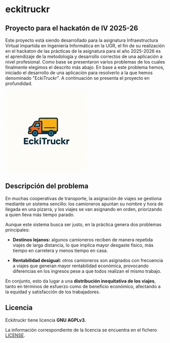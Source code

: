 # eckitruckr

## Proyecto para el hackatón de IV 2025-26
Este proyecto está siendo desarrollado para la asignatura Infraestructura Virtual impartida en Ingeniería Informática en la UGR, el fin de su realización en el hackaton de las prácticas de la asignatura para el año 2025-2026 es el aprendizaje de la metodología y desarrollo correctos de una aplicación a nivel profesional.
Como base se presentaron varios problemas de los cuales finalmente elegimos el descrito más abajo. En base a este problema hemos, iniciado el desarrollo de una aplicación para resolverlo a la que hemos denominado "EckiTruckr".
A continuación se presenta el proyecto en profundidad.


![Logo de eckitruckr](web/assets/EckiTruckr-logo-256x256.jpg)


## Descripción del problema
En muchas cooperativas de transporte, la asignación de viajes se gestiona mediante un sistema sencillo: los camioneros apuntan su nombre y hora de llegada en una pizarra, y los viajes se van asignando en orden, priorizando a quien lleva más tiempo parado.

Aunque este sistema busca ser justo, en la práctica genera dos problemas principales:

- **Destinos lejanos:** algunos camioneros reciben de manera repetida viajes de larga distancia, lo que implica mayor desgaste físico, más tiempo en carretera y menos tiempo en casa.  

- **Rentabilidad desigual:** otros camioneros son asignados con frecuencia a viajes que generan mayor rentabilidad económica, provocando diferencias en los ingresos pese a que todos realizan el mismo trabajo.  

En conjunto, esto da lugar a una **distribución inequitativa de los viajes**, tanto en términos de esfuerzo como de beneficio económico, afectando a la equidad y satisfacción de los trabajadores.

## Licencia
Eckitruckr tiene licencia **GNU AGPLv3**.

La información correspondiente de la licencia se encuentra en el fichero [LICENSE](LICENSE).
 

